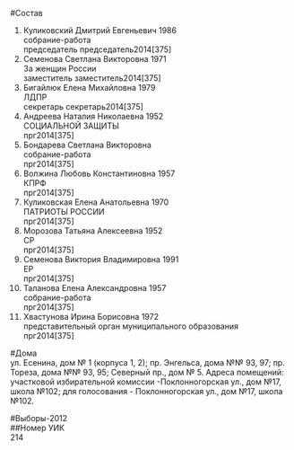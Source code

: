 #Состав  
1. Куликовский Дмитрий Евгеньевич 1986  
    собрание-работа  
    председатель председатель2014[375]  
2. Семенова Светлана Викторовна 1971  
    За женщин России  
    заместитель заместитель2014[375]  
3. Бигайлюк Елена Михайловна 1979  
    ЛДПР  
    секретарь секретарь2014[375]  
4. Андреева Наталия Николаевна 1952  
    СОЦИАЛЬНОЙ ЗАЩИТЫ  
    прг2014[375]  
5. Бондарева Светлана Викторовна  
    собрание-работа  
    прг2014[375]  
6. Волжина Любовь Константиновна 1957  
    КПРФ  
    прг2014[375]  
7. Куликовская Елена Анатольевна 1970  
    ПАТРИОТЫ РОССИИ  
    прг2014[375]  
8. Морозова Татьяна Алексеевна 1952  
    СР  
    прг2014[375]  
9. Семенова Виктория Владимировна 1991  
    ЕР  
    прг2014[375]  
10. Таланова Елена Александровна 1957  
    собрание-работа  
    прг2014[375]  
11. Хвастунова Ирина Борисовна 1972  
    представительный орган муниципального образования  
    прг2014[375]  
  
#Дома  
ул. Есенина, дом № 1 (корпуса 1, 2); пр. Энгельса, дома №№ 93, 97; пр. Тореза, дома №№ 93, 95; Северный пр., дом № 5. Адреса помещений: участковой избирательной комиссии -Поклонногорская ул., дом №17, школа №102; для голосования - Поклонногорская ул., дом №17, школа №102.  
  
#Выборы-2012  
##Номер УИК  
214  
